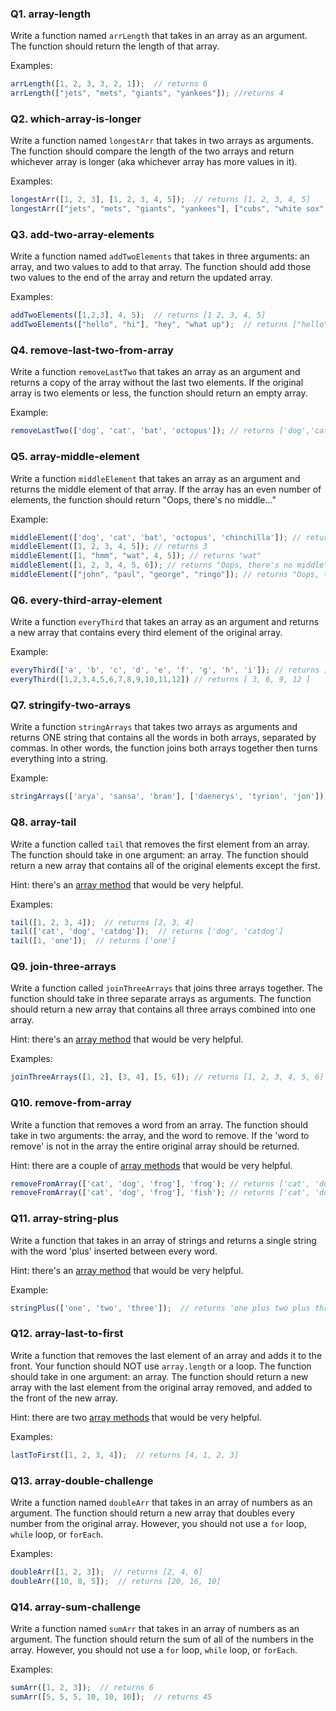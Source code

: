 <!-- @acxbank array-length -->
### Q1. array-length

Write a function named `arrLength` that takes in an array as an argument. The function should return the length of that array.

Examples:
```javascript
arrLength([1, 2, 3, 3, 2, 1]);  // returns 6
arrLength(["jets", "mets", "giants", "yankees"]); //returns 4
```

### Q2. which-array-is-longer

Write a function named `longestArr` that takes in two arrays as arguments. The function should compare the length of the two arrays and return whichever array is longer (aka whichever array has more values in it).

Examples:
```javascript
longestArr([1, 2, 3], [1, 2, 3, 4, 5]);  // returns [1, 2, 3, 4, 5]
longestArr(["jets", "mets", "giants", "yankees"], ["cubs", "white sox", "bulls"]);  // returns ["jets", "mets", "giants", "yankees"]
```
<!-- end @acxbank -->
<!-- @acxbank add-two-array-elements -->
### Q3. add-two-array-elements

Write a function named `addTwoElements` that takes in three arguments: an array, and two values to add to that array. The function should add those two values to the end of the array and return the updated array.

Examples:
```javascript
addTwoElements([1,2,3], 4, 5);  // returns [1 2, 3, 4, 5]
addTwoElements(["hello", "hi"], "hey", "what up");  // returns ["hello", "hi", "hey", "what up"]
```
<!-- end @acxbank -->
<!-- @acxbank remove-last-two-from-array -->
### Q4. remove-last-two-from-array

Write a function `removeLastTwo` that takes an array as an argument and returns a copy of the array without the last two elements. If the original array is two elements or less, the function should return an empty array.

Example:
```js
removeLastTwo(['dog', 'cat', 'bat', 'octopus']); // returns ['dog','cat']
```
<!-- end @acxbank -->
<!-- @acxbank array-middle-element -->
### Q5. array-middle-element

Write a function `middleElement` that takes an array as an argument and returns the middle element of that array. If the array has an even number of elements, the function should return "Oops, there's no middle..."

Example:
```js
middleElement(['dog', 'cat', 'bat', 'octopus', 'chinchilla']); // returns 'bat'
middleElement([1, 2, 3, 4, 5]); // returns 3
middleElement([1, "hmm", "wat", 4, 5]); // returns "wat"
middleElement([1, 2, 3, 4, 5, 6]); // returns "Oops, there's no middle"
middleElement(["john", "paul", "george", "ringo"]); // returns "Oops, there's no middle"
```
<!-- end @acxbank -->
<!-- @acxbank every-third-array-element -->
### Q6. every-third-array-element

Write a function `everyThird` that takes an array as an argument and returns a new array that contains every third element of the original array.

Example:
```js
everyThird(['a', 'b', 'c', 'd', 'e', 'f', 'g', 'h', 'i']); // returns ['c','f','i']
everyThird([1,2,3,4,5,6,7,8,9,10,11,12]) // returns [ 3, 6, 9, 12 ]
```
<!-- end @acxbank -->
<!-- @acxbank stringify-two-arrays -->
### Q7. stringify-two-arrays

Write a function `stringArrays` that takes two arrays as arguments and returns ONE string that contains all the words in both arrays, separated by commas. In other words, the function joins both arrays together then turns everything into a string.

Example:
```js
stringArrays(['arya', 'sansa', 'bran'], ['daenerys', 'tyrion', 'jon']); // returns 'arya, sansa, bran, daenerys, tyrion, jon'
```
<!-- end @acxbank -->
<!-- @acxbank array-tail -->
### Q8. array-tail

Write a function called `tail` that removes the first element from an array. The function should take in one argument: an array. The function should return a new array that contains all of the original elements except the first. 

Hint: there's an [array method](http://www.w3schools.com/jsref/jsref_obj_array.asp) that would be very helpful.

Examples:
```javascript
tail([1, 2, 3, 4]);  // returns [2, 3, 4]
tail(['cat', 'dog', 'catdog']);  // returns ['dog', 'catdog']
tail([1, 'one']);  // returns ['one']
```
<!-- end @acxbank -->
<!-- @acxbank join-three-arrays -->
### Q9. join-three-arrays

Write a function called `joinThreeArrays` that joins three arrays together. The function should take in three separate arrays as arguments. The function should return a new array that contains all three arrays combined into one array. 

Hint: there's an [array method](http://www.w3schools.com/jsref/jsref_obj_array.asp) that would be very helpful.

Examples:
```javascript
joinThreeArrays([1, 2], [3, 4], [5, 6]); // returns [1, 2, 3, 4, 5, 6]
```
<!-- end @acxbank -->
<!-- @acxbank remove-from-array -->
### Q10. remove-from-array

Write a function that removes a word from an array. The function should take in two arguments: the array, and the word to remove. If the 'word to remove' is not in the array the entire original array should be returned.

Hint: there are a couple of [array methods](http://www.w3schools.com/jsref/jsref_obj_array.asp) that would be very helpful.

```javascript
removeFromArray(['cat', 'dog', 'frog'], 'frog'); // returns ['cat', 'dog']
removeFromArray(['cat', 'dog', 'frog'], 'fish'); // returns ['cat', 'dog', 'frog']
```
<!-- end @acxbank -->
<!-- @acxbank array-string-plus -->
### Q11. array-string-plus

Write a function that takes in an array of strings and returns a single string with the word 'plus' inserted between every word.

Hint: there's an [array method](http://www.w3schools.com/jsref/jsref_obj_array.asp) that would be very helpful.

Example:
```javascript
stringPlus(['one', 'two', 'three']);  // returns 'one plus two plus three'
```
<!-- end @acxbank -->
<!-- @acxbank array-last-to-first -->
### Q12. array-last-to-first

Write a function that removes the last element of an array and adds it to the front. Your function should NOT use `array.length` or a loop. The function should take in one argument: an array. The function should return a new array with the last element from the original array removed, and added to the front of the new array.

Hint: there are two [array methods](http://www.w3schools.com/jsref/jsref_obj_array.asp) that would be very helpful.

Examples:
```javascript
lastToFirst([1, 2, 3, 4]);  // returns [4, 1, 2, 3]
```
<!-- end @acxbank -->
<!-- @acxbank array-double-challenge -->
### Q13. array-double-challenge

Write a function named `doubleArr` that takes in an array of numbers as an argument. The function should return a new array that doubles every number from the original array. However, you should not use a `for` loop,  `while` loop, or `forEach`. 

Examples:
```javascript
doubleArr([1, 2, 3]);  // returns [2, 4, 6]
doubleArr([10, 8, 5]);  // returns [20, 16, 10]
```
<!-- end @acxbank -->
<!-- @acxbank array-sum-challenge -->
### Q14. array-sum-challenge

Write a function named `sumArr` that takes in an array of numbers as an argument. The function should return the sum of all of the numbers in the array. However, you should not use a `for` loop,  `while` loop, or `forEach`. 

Examples:
```javascript
sumArr([1, 2, 3]);  // returns 6
sumArr([5, 5, 5, 10, 10, 10]);  // returns 45
```
<!-- end @acxbank -->
